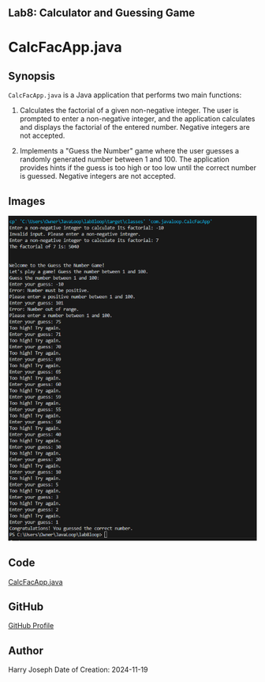 ## Lab8: Calculator and Guessing Game
# CalcFacApp.java


## Synopsis
`CalcFacApp.java` is a Java application that performs two main functions:
1. Calculates the factorial of a given non-negative integer. The user is prompted to enter a non-negative integer, and the application calculates and displays the factorial of the entered number. Negative integers are not accepted.

2. Implements a "Guess the Number" game where the user guesses a randomly generated number between 1 and 100. The application provides hints if the guess is too high or too low until the correct number is guessed. Negative integers are not accepted.


## Images
![Screen Output](src/main/resources/images/screen_output.png)


## Code
[CalcFacApp.java](src/main/java/com/javaloop/CalcFacApp.java)


## GitHub
[GitHub Profile](https://github.com/hjoseph777)


## Author
Harry Joseph  Date of Creation: 2024-11-19